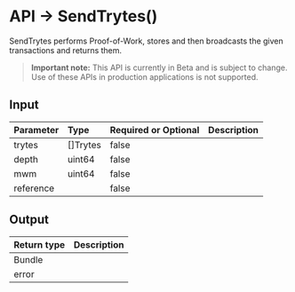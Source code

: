 # API -> SendTrytes()
SendTrytes performs Proof-of-Work, stores and then broadcasts the given transactions and returns them.
> **Important note:** This API is currently in Beta and is subject to change. Use of these APIs in production applications is not supported.


## Input

| Parameter       | Type | Required or Optional | Description |
|:---------------|:--------|:--------| :--------|
| trytes | []Trytes | false |   |
| depth | uint64 | false |   |
| mwm | uint64 | false |   |
| reference |  | false |   |




## Output

| Return type     | Description |
|:---------------|:--------|
| Bundle |  |
| error |  |



